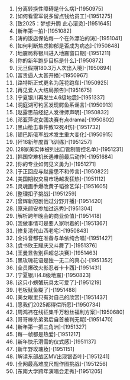 
1. [分离转换性障碍是什么病]-[1950975]
1. [如何看雷军说多留点钱给员工]-[1951275]
1. [致2025：梦想升腾 此心滚烫]-[1951645]
1. [新年第一拍]-[1951082]
1. [涛的饭店保佑每一个在外漂泊的涛]-[1951041]
1. [如何判断焦虑抑郁是否成为病态]-[1950848]
1. [地震局称银川进入地震窗口期]-[1951211]
1. [你的新年跑步目标是什么]-[1950872]
1. [元旦假期180.3万人次出入境]-[1950894]
1. [富贵逼人太甚开播]-[1950967]
1. [路特斯正式更名为莲花跑车]-[1950925]
1. [再见爱人大结局预告]-[1951675]
1. [宁夏银川再发生4.6级地震]-[1951337]
1. [洞庭湖可钓区发现鳄鱼系谣言]-[1950913]
1. [赵露思前经纪人发律师声明]-[1950832]
1. [邓亚萍说女团决赛有点drama]-[1950802]
1. [黑山枪击事件致12死4伤]-[1951732]
1. [顿巴斯俄军战术发生重大变化]-[1950915]
1. [歼16新年度首飞训练]-[1951257]
1. [28家美实体被列出口管制管控名单]-[1951231]
1. [韩国空难机长遇难前最后动作]-[1951684]
1. [你的专业如何见义勇为]-[1951271]
1. [于正回应与赵露思不和传言]-[1950822]
1. [美国期权交易市场越发狂热]-[1951112]
1. [灵魂画手爆改黄子韬徐艺洋]-[1951605]
1. [整理扣子挑战]-[1951259]
1. [曾辉新短剧他过分野开播]-[1951420]
1. [原来颜安参加过选秀]-[1951304]
1. [解析跨年晚会的商业价值]-[1951418]
1. [我做事情可是要人家哄着的]-[1951367]
1. [修复清代山西老宅]-[1950843]
1. [全抖音都在准备与单依纯合唱]-[1951427]
1. [虞书欣王耀庆又斗舞了]-[1951376]
1. [王曼昱告别乒超总决赛]-[1951463]
1. [黑玫瑰花语是独一无二的真心]-[1951352]
1. [全员爆改火影忍者卡卡西]-[1951431]
1. [宁夏银川4.8级地震]-[1950823]
1. [这只小螃蟹玩具太可爱了]-[1951219]
1. [老板鱿鱼糊了]-[1951488]
1. [美女眼里只有对自己的欣赏]-[1951437]
1. [愿我们2025都得偿所愿]-[1950734]
1. [周鸿祎在线征集千万粉丝福利方案]-[1950680]
1. [哥哥棒杀弟弟后自首被判无期]-[1951470]
1. [新年第一把三角洲]-[1951327]
1. [每一帧都是热爱]-[1951217]
1. [新年快乐滑雪的仪式感]-[1951137]
1. [新年野玫瑰妆]-[1951151]
1. [解读东部战区MV出现银杏叶]-[1951241]
1. [全网最高难度尺规作图挑战]-[1951256]
1. [东南大学跨年演唱会走秀]-[1951205]